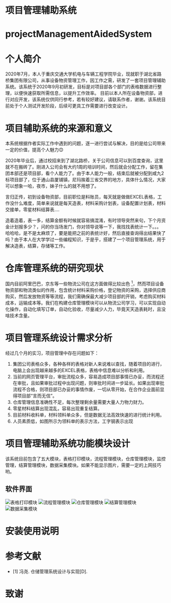 项目管理辅助系统
==
projectManagementAidedSystem
==

# 个人简介
2020年7月，本人于重庆交通大学机电与车辆工程学院毕业，现就职于湖北省路桥集团有限公司，从事设备物资管理工作，因工作之需，研发了一套项目管理辅助系统。该系统于2020年9月初研发，目标是对项目部各个部门的表格数据进行整理，以便快速获取所需信息，以提升工作效率。
目前以本人所在设备物资部，进行对应开发，该系统仅供同行参考，若有较好建议，请联系作者，谢谢。该系统目前处于个人测试开发阶段，后续可更具工作需要进行改变设计。

# 项目辅助系统的来源和意义
本系统根据作者实际工作中遇到的问题，逐一进行尝试与解决，目的是给公司带来一定的价值，提高个人魅力:blush:

2020年毕业后，通过校招来到了湖北路桥，关于公司信息可以到百度查询，这里就不在搬砖了。刚进入公司会有大约1周的培训时间，然后就会分配工作，留在集团本部还是项目部，看个人能力了。由于本人能力一般，结束后就被分配到咸九2标项目部了，位于通山县厦铺镇，尼玛挨着三省交界的地方，具体什么情况，大家可以想象一哈，夜市，妹子什么的就不用想了。

言归正传，初到设备物资部，目前职位是料账员，每天就是做做EXCEL表格，工作没什么难度，简单来说就是每天造表，材料采购计划表，设备配置计划表，材料交接单，零星材料结算表....

造着造着，表一多，结算金额有时候就容易搞混淆，有时领导突然来句，下个月资金计划报多少？，问的你当场发门，你对领导说等一下，我找找表统计一下。。。
哈哈哈，是不是太麻烦了，要是能把之前的表统计好，然后直接查询得出结果快了吗？由于本人在大学学过一些编程知识，于是乎，搭建了一个项目管理系统，用于解决造表，结算，存储等工作。

# 仓库管理系统的研究现状
国内目前阿里巴巴，京东等一些物流公司在这方面做得比较出色 [<sup>1</sup>](#refer-anchor-1)，然而项目设备物资部和物流类似的作用，包含统计材料采购价格，登记物资的采购，选择供应商购买，然后发放物资等等流程，我们需确保最大减少项目部的开销，考虑购买材料成本，运输成本等。我们在构建仓库管理模块可以从物流公司学习，可以实现自动化操作，自动化填写订单，自动化验收，尽量减少人力，毕竟天天造表耗时，且没啥技术含量。

# 项目管理系统设计需求分析
经过几个月的实习，项目管理中存在问题如下：
1. 集团公司表格众多，各种各样的表格对新人来说难以查找，随着项目的进行，电脑上会出现越来越多的EXCEL表格，表格中信息难以分析和利用。
2. 当前的网页管理平台，审批流程众多，容易造成项目部事情已办妥，而流程还在审批，且如果审批过程中出现问题，则审批时间进一步延长。如果出现审批流程不合格，则项目部已办妥的事情作废，一切从零开始，在合作企业面前显得项目部“言而无信”。
3. 仓库管理信息准确性不足，每次整理剩余量需要大量人力物力财力。
4. 零星材料结算出现混乱，容易出现重复结算。
5. 目前材料收料单，材料领料单众多，但是数据无法高效快速的进行统计利用。
6. 人员素质低，如图所示为领料单的表示方法，工字钢表示出现

# 项目管理辅助系统功能模块设计
该系统目前包含了五大模块，表格打印模块，流程管理模块，仓库管理模块，监控管理，结算管理模块，数据采集模块。如果不能显示图片，需要一定的上网技巧哟。
## 软件界面
![表格打印模块](https://github.com/FrankZhou-jun/projectManagerAidedSystem/raw/main/images/表格打印模块.jpg)
![流程管理模块](https://github.com/FrankZhou-jun/projectManagerAidedSystem/raw/main/images/流程管理模块.png)
![仓库管理模块](https://github.com/FrankZhou-jun/projectManagerAidedSystem/raw/main/images/仓库管理模块.jpg)
![结算管理模块](https://github.com/FrankZhou-jun/projectManagerAidedSystem/raw/main/images/结算管理模块.jpg)
![数据采集模块](https://github.com/FrankZhou-jun/projectManagerAidedSystem/raw/main/images/数据采集模块.jpg)
# 安装使用说明

# 参考文献
<div id="refer-anchor-1"></div>

- [1] 冯尧. 仓储管理系统设计与实现[D].

# 致谢

